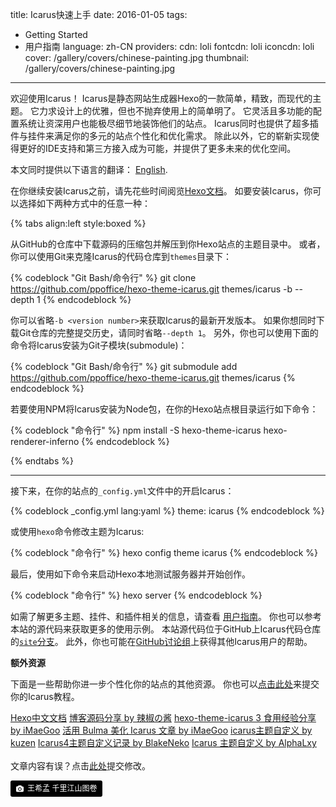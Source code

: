 title: Icarus快速上手
date: 2016-01-05
tags:
- Getting Started
- 用户指南
language: zh-CN
providers:
    cdn: loli
    fontcdn: loli
    iconcdn: loli
cover: /gallery/covers/chinese-painting.jpg
thumbnail: /gallery/covers/chinese-painting.jpg
---

欢迎使用Icarus！
Icarus是静态网站生成器Hexo的一款简单，精致，而现代的主题。
它力求设计上的优雅，但也不抛弃使用上的简单明了。
它灵活且多功能的配置系统让资深用户也能极尽细节地装饰他们的站点。
Icarus同时也提供了超多插件与挂件来满足你的多元的站点个性化和优化需求。
除此以外，它的崭新实现使得更好的IDE支持和第三方接入成为可能，并提供了更多未来的优化空间。

<article class="message message-immersive is-primary">
<div class="message-body">
<i class="fas fa-globe-americas mr-2"></i>本文同时提供以下语言的翻译：
<a href="{% post_path en/Getting-Started %}">English</a>.
</div>
</article>

<!-- more -->

在你继续安装Icarus之前，请先花些时间阅览[Hexo文档](https://hexo.io)。
如要安装Icarus，你可以选择如下两种方式中的任意一种：

{% tabs align:left style:boxed %}
<!-- tab id:install-source 'icon:fas fa-file-code' title:从源码安装 -->
从GitHub的仓库中下载源码的压缩包并解压到你Hexo站点的主题目录中。
或者，你可以使用Git来克隆Icarus的代码仓库到`themes`目录下：

{% codeblock "Git Bash/命令行" %}
git clone https://github.com/ppoffice/hexo-theme-icarus.git themes/icarus -b <version number> --depth 1
{% endcodeblock %}

你可以省略`-b <version number>`来获取Icarus的最新开发版本。
如果你想同时下载Git仓库的完整提交历史，请同时省略`--depth 1`。
另外，你也可以使用下面的命令将Icarus安装为Git子模块(submodule)：

{% codeblock "Git Bash/命令行" %}
git submodule add https://github.com/ppoffice/hexo-theme-icarus.git themes/icarus
{% endcodeblock %}
<!-- endtab -->

<!-- tab active id:install-npm 'icon:fas fa-cubes' title:使用NPM安装 -->
若要使用NPM将Icarus安装为Node包，在你的Hexo站点根目录运行如下命令：

{% codeblock "命令行" %}
npm install -S hexo-theme-icarus hexo-renderer-inferno
{% endcodeblock %}
<!-- endtab -->
{% endtabs %}

<hr>

接下来，在你的站点的`_config.yml`文件中的开启Icarus：

{% codeblock _config.yml lang:yaml %}
theme: icarus
{% endcodeblock %}

或使用`hexo`命令修改主题为Icarus:

{% codeblock "命令行" %}
hexo config theme icarus
{% endcodeblock %}


最后，使用如下命令来启动Hexo本地测试服务器并开始创作。

{% codeblock "命令行" %}
hexo server
{% endcodeblock %}

如需了解更多主题、挂件、和插件相关的信息，请查看
[用户指南](/hexo-theme-icarus/tags/用户指南/)。
你也可以参考本站的源代码来获取更多的使用示例。
本站源代码位于GitHub上Icarus代码仓库的[`site`分支](https://github.com/ppoffice/hexo-theme-icarus/tree/site)。
此外，你也可能在[GitHub讨论组](https://github.com/ppoffice/hexo-theme-icarus/discussions)上获得其他Icarus用户的帮助。

**额外资源**

下面是一些帮助你进一步个性化你的站点的其他资源。
你也可以[点击此处](https://github.com/ppoffice/hexo-theme-icarus/edit/site/source/_posts/zh-CN/Getting-Started.md)来提交你的Icarus教程。

<div class="menu-list is-size-6">
<a href="https://hexo.io/zh-cn/docs/index.html"><i class="fas fa-bookmark mr-2"></i> Hexo中文文档</a>
<a href="https://removeif.github.io/theme/%E5%8D%9A%E5%AE%A2%E6%BA%90%E7%A0%81%E5%88%86%E4%BA%AB.html"><i class="fas fa-bookmark mr-2"></i> 博客源码分享 by 辣椒の酱</a>
<a href="https://www.imaegoo.com/2020/icarus-3-guide/"><i class="fas fa-bookmark mr-2"></i> hexo-theme-icarus 3 食用经验分享 by iMaeGoo</a>
<a href="https://www.imaegoo.com/2020/icarus-with-bulma/"><i class="fas fa-bookmark mr-2"></i> 活用 Bulma 美化 Icarus 文章 by iMaeGoo</a>
<a href="https://blog.mchook.cn/2021/07/22/icarus%E4%B8%BB%E9%A2%98%E8%87%AA%E5%AE%9A%E4%B9%89/"><i class="fas fa-bookmark mr-2"></i> icarus主题自定义 by kuzen</a>
<a href="https://blakeneko.github.io/2021/07/28/Icarus4%E4%B8%BB%E9%A2%98%E8%87%AA%E5%AE%9A%E4%B9%89%E8%AE%B0%E5%BD%95/"><i class="fas fa-bookmark mr-2"></i> Icarus4主题自定义记录 by BlakeNeko</a>
<a href="https://www.alphalxy.com/2019/03/customize-icarus/"><i class="fas fa-bookmark mr-2"></i> Icarus 主题自定义 by AlphaLxy</a>
</div>

<br>

<article class="message message-immersive is-warning">
<div class="message-body">
<i class="fas fa-question-circle mr-2"></i>文章内容有误？点击<a href="https://github.com/ppoffice/hexo-theme-icarus/edit/site/source/_posts/zh-CN/Getting-Started.md">此处</a>提交修改。
</div>
</article>

<a style="background-color:black;color:white;text-decoration:none;padding:4px 6px;font-size:12px;line-height:1.2;display:inline-block;border-radius:3px" href="https://www.dpm.org.cn/collection/paint/228354.html" target="_blank" rel="noopener noreferrer"><span style="display:inline-block;padding:2px 3px"><svg xmlns="http://www.w3.org/2000/svg" style="height:12px;width:auto;position:relative;vertical-align:middle;top:-1px;fill:white" viewBox="0 0 32 32"><title>unsplash-logo</title><path d="M20.8 18.1c0 2.7-2.2 4.8-4.8 4.8s-4.8-2.1-4.8-4.8c0-2.7 2.2-4.8 4.8-4.8 2.7.1 4.8 2.2 4.8 4.8zm11.2-7.4v14.9c0 2.3-1.9 4.3-4.3 4.3h-23.4c-2.4 0-4.3-1.9-4.3-4.3v-15c0-2.3 1.9-4.3 4.3-4.3h3.7l.8-2.3c.4-1.1 1.7-2 2.9-2h8.6c1.2 0 2.5.9 2.9 2l.8 2.4h3.7c2.4 0 4.3 1.9 4.3 4.3zm-8.6 7.5c0-4.1-3.3-7.5-7.5-7.5-4.1 0-7.5 3.4-7.5 7.5s3.3 7.5 7.5 7.5c4.2-.1 7.5-3.4 7.5-7.5z"></path></svg></span><span style="display:inline-block;padding:2px 3px">王希孟 千里江山图卷</span></a>
